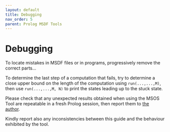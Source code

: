 ```yaml
---
layout: default
title: Debugging
nav_order: 5
parent: Prolog MSDF Tools
---
```


# Debugging

To locate mistakes in MSDF files or in programs, progressively remove
the correct parts...

To determine the last step of a computation that fails, try to
determine a close upper bound on the length of the computation using
`run(...,...,M)`, then use `run(...,...,M, N)` to print the states leading
up to the stuck state.

Please check that any unexpected results obtained when using the MSOS
Tool are repeatable in a fresh Prolog session, then report them to
[the author](mailto:p.d.mosses@swansea,ac.uk).

Kindly report also any inconsistencies between this guide and the
behaviour exhibited by the tool.
